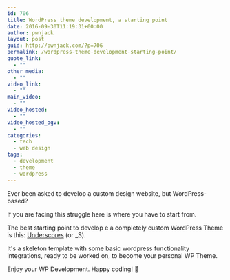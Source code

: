 ```yaml
---
id: 706
title: WordPress theme development, a starting point
date: 2016-09-30T11:19:31+00:00
author: pwnjack
layout: post
guid: http://pwnjack.com/?p=706
permalink: /wordpress-theme-development-starting-point/
quote_link:
  - ""
other_media:
  - ""
video_link:
  - ""
main_video:
  - ""
video_hosted:
  - ""
video_hosted_ogv:
  - ""
categories:
  - tech
  - web design
tags:
  - development
  - theme
  - wordpress
---
```

Ever been asked to develop a custom design website, but WordPress-based?

If you are facing this struggle here is where you have to start from.

The best starting point to develop e a completely custom WordPress Theme is this: <a href="http://underscores.me/" target="_blank">Underscores</a> (or _S).

It's a skeleton template with some basic wordpress functionality integrations, ready to be worked on, to become your personal WP Theme.

Enjoy your WP Development. Happy coding! 🙂
